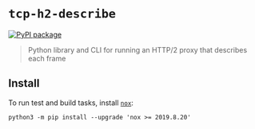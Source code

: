 # `tcp-h2-describe`

[![PyPI package](https://img.shields.io/pypi/v/tcp-h2-describe.svg)](https://pypi.org/project/tcp-h2-describe/)

> Python library and CLI for running an HTTP/2 proxy that describes each frame

## Install

To run test and build tasks, install [`nox`][1]:

```
python3 -m pip install --upgrade 'nox >= 2019.8.20'
```

[1]: https://nox.thea.codes
